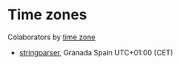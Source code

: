 # Time zones

Colaborators by [time zone][x-timeZoneList]

- [stringparser][u-stringparser], Granada Spain UTC+01:00 (CET)

<!--
  u- is for user
  x- is for just a link
 -->

[u-stringparser]: http://github.com/stringparser
[x-timeZoneList]: http://en.wikipedia.org/wiki/List_of_time_zones_by_country
